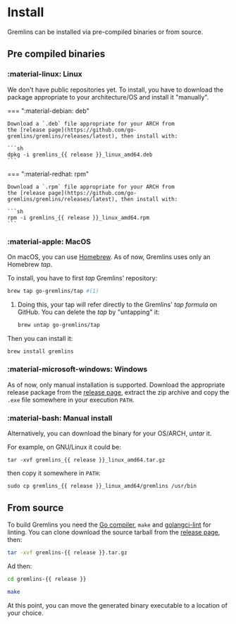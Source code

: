 # Install

Gremlins can be installed via pre-compiled binaries or from source.

## Pre compiled binaries

### :material-linux: Linux

We don't have public repositories yet. To install, you have to download the package appropriate to your architecture/OS
and install it "manually".

=== ":material-debian: deb"

    Download a `.deb` file appropriate for your ARCH from
    the [release page](https://github.com/go-gremlins/gremlins/releases/latest), then install with:

    ```sh
    dpkg -i gremlins_{{ release }}_linux_amd64.deb
    ```

=== ":material-redhat: rpm"

    Download a `.rpm` file appropriate for your ARCH from
    the [release page](https://github.com/go-gremlins/gremlins/releases/latest), then install with:

    ```sh
    rpm -i gremlins_{{ release }}_linux_amd64.rpm
    ```

### :material-apple: MacOS

On macOS, you can use [Homebrew](https://brew.sh/). As of now, Gremlins uses only an Homebrew _tap_.

To install, you have to first _tap_ Gremlins' repository:

```sh
brew tap go-gremlins/tap #(1)
```

1. Doing this, your tap will refer directly to the Gremlins' _tap formula_ on GitHub. You can delete the _tap_ by
   "untapping" it:
   ```sh
   brew untap go-gremlins/tap
   ```

Then you can install it:

```sh
brew install gremlins
```

### :material-microsoft-windows: Windows

As of now, only manual installation is supported.
Download the appropriate release package from
the [release page](https://github.com/go-gremlins/gremlins/releases/latest),
extract the zip archive and copy the `.exe` file somewhere in your execution `PATH`.

### :material-bash: Manual install

Alternatively, you can download the binary for your OS/ARCH, _untar_ it.

For example, on GNU/Linux it could be:

```shell
tar -xvf gremlins_{{ release }}_linux_amd64.tar.gz
```

then copy it somewhere in `PATH`:

```shell
sudo cp gremlins_{{ release }}_linux_amd64/gremlins /usr/bin
```

## From source

To build Gremlins you need the [Go compiler](https://go.dev), `make` and [golangci-lint](https://golangci-lint.run) for
linting. You can clone download the source tarball from
the [release page](https://github.com/go-gremlins/gremlins/releases/latest), then:

```sh
tar -xvf gremlins-{{ release }}.tar.gz
```

Ad then:

```sh
cd gremlins-{{ release }}
```

```sh
make
```

At this point, you can move the generated binary executable to a location of your choice.
